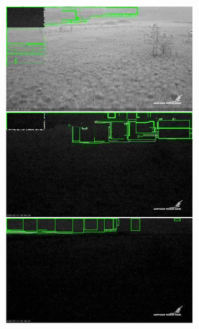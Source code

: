 ![20200710-221852-224857](in/20200710/20200710-221852-224857_0_.jpg)
![20200710-224902-231907](in/20200710/20200710-224902-231907_0_.jpg)
![20200711-013037-020042](in/20200711/20200711-013037-020042_0_.jpg)
